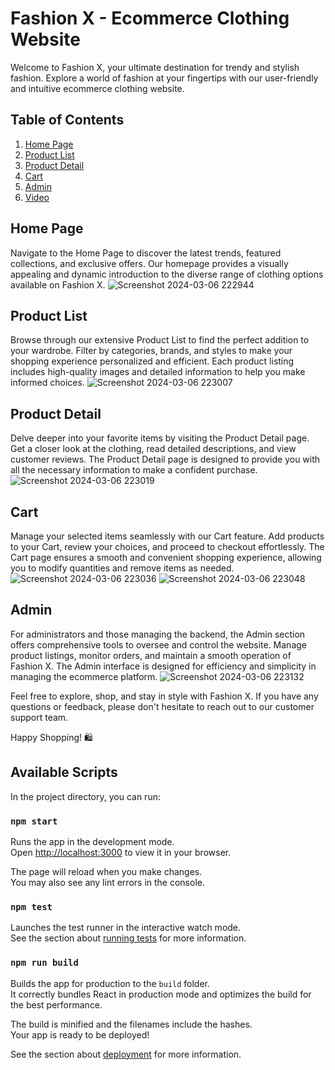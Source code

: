 # Fashion X - Ecommerce Clothing Website

Welcome to Fashion X, your ultimate destination for trendy and stylish fashion. Explore a world of fashion at your fingertips with our user-friendly and intuitive ecommerce clothing website.

## Table of Contents
1. [Home Page](#home-page)
2. [Product List](#product-list)
3. [Product Detail](#product-detail)
4. [Cart](#cart)
5. [Admin](#admin)
6. [Video](#video)

## Home Page
Navigate to the Home Page to discover the latest trends, featured collections, and exclusive offers. Our homepage provides a visually appealing and dynamic introduction to the diverse range of clothing options available on Fashion X.
![Screenshot 2024-03-06 222944](https://github.com/28brana/FashonX/assets/66713164/57f06ae9-f587-4eb5-8efe-462994ca566c)


## Product List
Browse through our extensive Product List to find the perfect addition to your wardrobe. Filter by categories, brands, and styles to make your shopping experience personalized and efficient. Each product listing includes high-quality images and detailed information to help you make informed choices.
![Screenshot 2024-03-06 223007](https://github.com/28brana/FashonX/assets/66713164/bded352f-baaf-4359-a56a-045c7e71c606)


## Product Detail
Delve deeper into your favorite items by visiting the Product Detail page. Get a closer look at the clothing, read detailed descriptions, and view customer reviews. The Product Detail page is designed to provide you with all the necessary information to make a confident purchase.
![Screenshot 2024-03-06 223019](https://github.com/28brana/FashonX/assets/66713164/dad8bcd7-b65f-428c-992c-3d4ee6b2e173)


## Cart
Manage your selected items seamlessly with our Cart feature. Add products to your Cart, review your choices, and proceed to checkout effortlessly. The Cart page ensures a smooth and convenient shopping experience, allowing you to modify quantities and remove items as needed.
![Screenshot 2024-03-06 223036](https://github.com/28brana/FashonX/assets/66713164/5c20c52d-9ea2-4d8e-b1ea-f3c615c1f44d)
![Screenshot 2024-03-06 223048](https://github.com/28brana/FashonX/assets/66713164/9449a82c-8187-4f53-80ab-efef83502c89)


## Admin
For administrators and those managing the backend, the Admin section offers comprehensive tools to oversee and control the website. Manage product listings, monitor orders, and maintain a smooth operation of Fashion X. The Admin interface is designed for efficiency and simplicity in managing the ecommerce platform.
![Screenshot 2024-03-06 223132](https://github.com/28brana/FashonX/assets/66713164/1a43d583-b0bc-497e-8ed0-7ae519d2affa)


Feel free to explore, shop, and stay in style with Fashion X. If you have any questions or feedback, please don't hesitate to reach out to our customer support team.

Happy Shopping! 🛍️


## Available Scripts

In the project directory, you can run:

### `npm start`

Runs the app in the development mode.\
Open [http://localhost:3000](http://localhost:3000) to view it in your browser.

The page will reload when you make changes.\
You may also see any lint errors in the console.

### `npm test`

Launches the test runner in the interactive watch mode.\
See the section about [running tests](https://facebook.github.io/create-react-app/docs/running-tests) for more information.

### `npm run build`

Builds the app for production to the `build` folder.\
It correctly bundles React in production mode and optimizes the build for the best performance.

The build is minified and the filenames include the hashes.\
Your app is ready to be deployed!

See the section about [deployment](https://facebook.github.io/create-react-app/docs/deployment) for more information.





